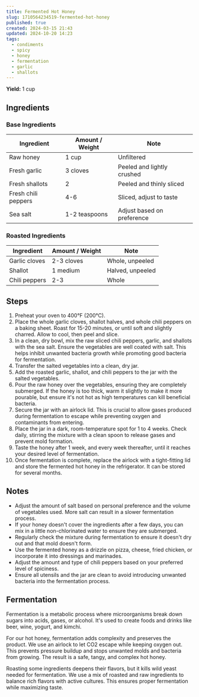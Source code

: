 ```yaml
---
title: Fermented Hot Honey
slug: 1710564234519-fermented-hot-honey
published: true
created: 2024-03-15 21:43
updated: 2024-10-20 14:23
tags:
  - condiments
  - spicy
  - honey
  - fermentation
  - garlic
  - shallots
---
```


**Yield:** 1 cup

## Ingredients

### Base Ingredients

| Ingredient          | Amount / Weight | Note                       |
| ------------------- | --------------- | -------------------------- |
| Raw honey           | 1 cup           | Unfiltered                 |
| Fresh garlic        | 3 cloves        | Peeled and lightly crushed |
| Fresh shallots      | 2               | Peeled and thinly sliced   |
| Fresh chili peppers | 4-6             | Sliced, adjust to taste    |
| Sea salt            | 1-2 teaspoons   | Adjust based on preference |

### Roasted Ingredients

| Ingredient    | Amount / Weight | Note             |
| ------------- | --------------- | ---------------- |
| Garlic cloves | 2-3 cloves      | Whole, unpeeled  |
| Shallot       | 1 medium        | Halved, unpeeled |
| Chili peppers | 2-3             | Whole            |

## Steps

1. Preheat your oven to 400°F (200°C).
2. Place the whole garlic cloves, shallot halves, and whole chili peppers on a baking sheet. Roast for 15-20 minutes, or until soft and slightly charred. Allow to cool, then peel and slice.
3. In a clean, dry bowl, mix the raw sliced chili peppers, garlic, and shallots with the sea salt. Ensure the vegetables are well coated with salt. This helps inhibit unwanted bacteria growth while promoting good bacteria for fermentation.
4. Transfer the salted vegetables into a clean, dry jar.
5. Add the roasted garlic, shallot, and chili peppers to the jar with the salted vegetables.
6. Pour the raw honey over the vegetables, ensuring they are completely submerged. If the honey is too thick, warm it slightly to make it more pourable, but ensure it's not hot as high temperatures can kill beneficial bacteria.
7. Secure the jar with an airlock lid. This is crucial to allow gases produced during fermentation to escape while preventing oxygen and contaminants from entering.
8. Place the jar in a dark, room-temperature spot for 1 to 4 weeks. Check daily, stirring the mixture with a clean spoon to release gases and prevent mold formation.
9. Taste the honey after 1 week, and every week thereafter, until it reaches your desired level of fermentation.
10. Once fermentation is complete, replace the airlock with a tight-fitting lid and store the fermented hot honey in the refrigerator. It can be stored for several months.

## Notes

- Adjust the amount of salt based on personal preference and the volume of vegetables used. More salt can result in a slower fermentation process.
- If your honey doesn't cover the ingredients after a few days, you can mix in a little non-chlorinated water to ensure they are submerged.
- Regularly check the mixture during fermentation to ensure it doesn't dry out and that mold doesn't form.
- Use the fermented honey as a drizzle on pizza, cheese, fried chicken, or incorporate it into dressings and marinades.
- Adjust the amount and type of chili peppers based on your preferred level of spiciness.
- Ensure all utensils and the jar are clean to avoid introducing unwanted bacteria into the fermentation process.

## Fermentation

Fermentation is a metabolic process where microorganisms break down sugars into acids, gases, or alcohol. It's used to create foods and drinks like beer, wine, yogurt, and kimchi.

For our hot honey, fermentation adds complexity and preserves the product. We use an airlock to let CO2 escape while keeping oxygen out. This prevents pressure buildup and stops unwanted molds and bacteria from growing. The result is a safe, tangy, and complex hot honey.

Roasting some ingredients deepens their flavors, but it kills wild yeast needed for fermentation. We use a mix of roasted and raw ingredients to balance rich flavors with active cultures. This ensures proper fermentation while maximizing taste.
